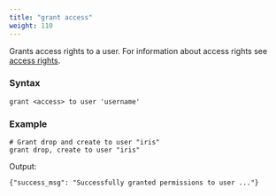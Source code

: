 ```yaml
---
title: "grant access"
weight: 110
---
```


Grants access rights to a user. For information about access rights
see [access rights](../access_rights).

### Syntax

	grant <access> to user 'username'

### Example

	# Grant drop and create to user "iris"
	grant drop, create to user "iris"


Output:

	{"success_msg": "Successfully granted permissions to user ..."}
